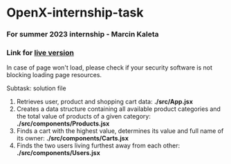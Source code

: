 # OpenX-internship-task

### For summer 2023 internship - Marcin Kaleta

### Link for [live version](https://markal84.github.io/OpenX-internship-task/)

In case of page won't load, please check if your security software is not blocking loading page resources.

Subtask: solution file
1. Retrieves user, product and shopping cart data: **./src/App.jsx**
2. Creates a data structure containing all available product categories and the total value of products of a given category: **./src/components/Products.jsx**
3. Finds a cart with the highest value, determines its value and full name of its owner: **./src/components/Carts.jsx**
4. Finds the two users living furthest away from each other: **./src/components/Users.jsx**


